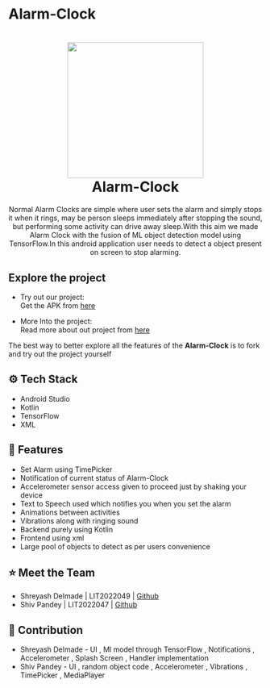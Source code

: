 # Alarm-Clock

<h1 align="center">
  <img width="270" height="270" src="https://github.com/shreyashdelmade0744/Alarm-Clock/assets/123640559/900110a8-fbca-468e-a12b-652fdb6fe309"><br>
  Alarm-Clock
</h1>


<p align="center">Normal Alarm Clocks are simple where user sets the alarm and simply stops it when it rings, may be person sleeps immediately after stopping the sound, but performing some activity can drive away sleep.With this aim we made Alarm Clock with the fusion of ML object detection model using TensorFlow.In this android application user needs to detect a object present on screen to stop alarming. </p>


## Explore the project

- Try out our project: \
   Get the APK from [here](https://drive.google.com/drive/folders/1y15MNwkxdY-XpE8VHYjj-RrnOC91BlNs)

- More Into the project: \
   Read more about out project from [here](https://docs.google.com/document/d/1CYb9gdIdOxOsKH-8sJVJGZeicx_KZf3BQClVt6UbLok/edit#heading=h.6p3jg976n91q)

The best way to better explore all the features of the **Alarm-Clock** is to fork and try out the project yourself

## ⚙️ Tech Stack
- Android Studio
- Kotlin
- TensorFlow 
- XML


## 🚚 Features
- Set Alarm using TimePicker
- Notification of current status of Alarm-Clock
- Accelerometer sensor access given to proceed just by shaking your device
- Text to Speech used which notifies you when you set the alarm
- Animations between activities
- Vibrations along with ringing sound
- Backend purely using Kotlin
- Frontend using xml
- Large pool of objects to detect as per users convenience
  


## ⭐️ Meet the Team
- Shreyash Delmade | LIT2022049 | [Github](https://github.com/shreyashdelmade0744)
- Shiv Pandey | LIT2022047 | [Github](https://github.com/shiv35)

## 🎊 Contribution
- Shreyash Delmade - UI , Ml model through TensorFlow , Notifications , Accelerometer , Splash Screen , Handler implementation
- Shiv Pandey - UI , random object code , Accelerometer , Vibrations , TimePicker , MediaPlayer
